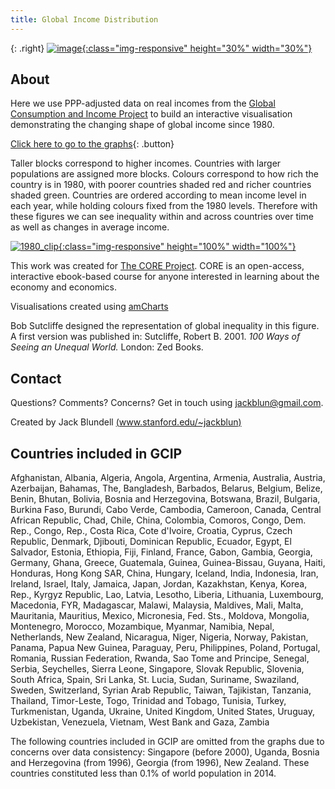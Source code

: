 ```yaml
---
title: Global Income Distribution
---
```



{: .right}
[![image](/img/core-logo-red.png){:class="img-responsive" height="30%" width="30%"}](http://www.core-econ.org/)

## About

Here we use PPP-adjusted data on real incomes from the [Global Consumption and Income Project](http://gcip.info/) to build an interactive visualisation demonstrating the changing shape of global income since 1980. 

[Click here to go to the graphs](html/fig_1980.html){: .button}

Taller blocks correspond to higher incomes. Countries with larger populations are assigned more blocks. Colours correspond to how rich the country is in 1980, with poorer countries shaded red and richer countries shaded green. Countries are ordered according to mean income level in each year, while holding colours fixed from the 1980 levels. Therefore with these figures we can see inequality within and across countries over time as well as changes in average income.

[![1980_clip](/img/1980_clip.PNG){:class="img-responsive" height="100%" width="100%"}](html/fig_1980.html)

This work was created for [The CORE Project](http://www.core-econ.org/). CORE is an open-access, interactive ebook-based course for anyone interested in learning about the economy and economics.

Visualisations created using [amCharts](https://www.amcharts.com/) 

Bob Sutcliffe designed the representation of global inequality in this figure. A first version was published in: Sutcliffe, Robert B. 2001. *100 Ways of Seeing an Unequal World.* London: Zed Books.

## Contact

Questions? Comments? Concerns? Get in touch using jackblun@gmail.com.

Created by Jack Blundell [(www.stanford.edu/~jackblun)](http://www.stanford.edu/~jackblun)

## Countries included in GCIP

Afghanistan, Albania, Algeria, Angola, Argentina, Armenia, Australia, Austria, Azerbaijan, Bahamas, The, Bangladesh, Barbados, Belarus, Belgium, Belize, Benin, Bhutan, Bolivia, Bosnia and Herzegovina, Botswana, Brazil, Bulgaria, Burkina Faso, Burundi, Cabo Verde, Cambodia, Cameroon, Canada, Central African Republic, Chad, Chile, China, Colombia, Comoros, Congo, Dem. Rep., Congo, Rep., Costa Rica, Cote d'Ivoire, Croatia, Cyprus, Czech Republic, Denmark, Djibouti, Dominican Republic, Ecuador, Egypt, El Salvador, Estonia, Ethiopia, Fiji, Finland, France, Gabon, Gambia, Georgia, Germany, Ghana, Greece, Guatemala, Guinea, Guinea-Bissau, Guyana, Haiti, Honduras, Hong Kong SAR, China, Hungary, Iceland, India, Indonesia, Iran, Ireland, Israel, Italy, Jamaica, Japan, Jordan, Kazakhstan, Kenya, Korea, Rep., Kyrgyz Republic, Lao, Latvia, Lesotho, Liberia, Lithuania, Luxembourg, Macedonia, FYR, Madagascar, Malawi, Malaysia, Maldives, Mali, Malta, Mauritania, Mauritius, Mexico, Micronesia, Fed. Sts., Moldova, Mongolia, Montenegro, Morocco, Mozambique, Myanmar, Namibia, Nepal, Netherlands, New Zealand, Nicaragua, Niger, Nigeria, Norway, Pakistan, Panama, Papua New Guinea, Paraguay, Peru, Philippines, Poland, Portugal, Romania, Russian Federation, Rwanda, Sao Tome and Principe, Senegal, Serbia, Seychelles, Sierra Leone, Singapore, Slovak Republic, Slovenia, South Africa, Spain, Sri Lanka, St. Lucia, Sudan, Suriname, Swaziland, Sweden, Switzerland, Syrian Arab Republic, Taiwan, Tajikistan, Tanzania, Thailand, Timor-Leste, Togo, Trinidad and Tobago, Tunisia, Turkey, Turkmenistan, Uganda, Ukraine, United Kingdom, United States, Uruguay, Uzbekistan, Venezuela, Vietnam, West Bank and Gaza, Zambia

The following countries included in GCIP are omitted from the graphs due to concerns over data consistency: Singapore (before 2000), Uganda, Bosnia and Herzegovina (from 1996), Georgia (from 1996), New Zealand. These countries constituted less than 0.1% of world population in 2014.
